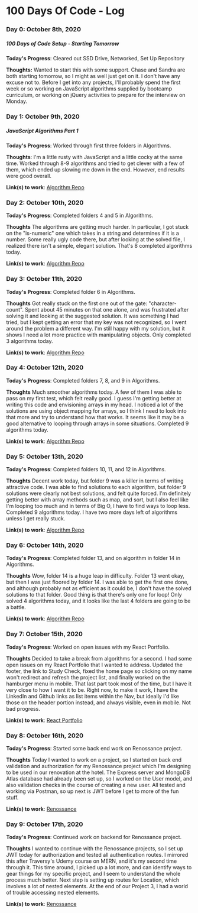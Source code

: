 # 100 Days Of Code - Log

### Day 0: October 8th, 2020

##### 100 Days of Code Setup - Starting Tomorrow

**Today's Progress**: Cleared out SSD Drive, Networked, Set Up Repository

**Thoughts:** Wanted to start this with some support. Chase and Sandra are both starting tomorrow, so I might as well just get on it. I don't have any excuse not to. Before I get into any projects, I'll probably spend the first week or so working on JavaScript algorithms supplied by bootcamp curriculum, or working on jQuery activities to prepare for the interview on Monday.

### Day 1: October 9th, 2020

##### JavaScript Algorithms Part 1

**Today's Progress**: Worked through first three folders in Algorithms.

**Thoughts**: I'm a little rusty with JavaScript and a little cocky at the same time. Worked through 8-9 algorithms and tried to get clever with a few of them, which ended up slowing me down in the end. However, end results were good overall.

**Link(s) to work**: [Algorithm Repo](https://github.com/raskog1/algorithms)

### Day 2: October 10th, 2020

**Today's Progress**: Completed folders 4 and 5 in Algorithms.

**Thoughts** The algorithms are getting much harder. In particular, I got stuck on the "is-numeric" one which takes in a string and determines if it is a number. Some really ugly code there, but after looking at the solved file, I realized there isn't a simple, elegant solution. That's 8 completed algorithms today.

**Link(s) to work**: [Algorithm Repo](https://github.com/raskog1/algorithms)

### Day 3: October 11th, 2020

**Today's Progress**: Completed folder 6 in Algorithms.

**Thoughts** Got really stuck on the first one out of the gate: "character-count". Spent about 45 minutes on that one alone, and was frustrated after solving it and looking at the suggested solution. It was something I had tried, but I kept getting an error that my key was not recognized, so I went around the problem a different way. I'm still happy with my solution, but it shows I need a lot more practice with manipulating objects. Only completed 3 algorithms today.

**Link(s) to work**: [Algorithm Repo](https://github.com/raskog1/algorithms)

### Day 4: October 12th, 2020

**Today's Progress**: Completed folders 7, 8, and 9 in Algorithms.

**Thoughts** Much smoother algorithms today. A few of them I was able to pass on my first test, which felt really good. I guess I'm getting better at writing this code and envisioning arrays in my head. I noticed a lot of the solutions are using object mapping for arrays, so I think I need to look into that more and try to understand how that works. It seems like it may be a good alternative to looping through arrays in some situations. Completed 9 algorithms today.

**Link(s) to work**: [Algorithm Repo](https://github.com/raskog1/algorithms)

### Day 5: October 13th, 2020

**Today's Progress**: Completed folders 10, 11, and 12 in Algorithms.

**Thoughts** Decent work today, but folder 9 was a killer in terms of writing attractive code. I was able to find solutions to each algorithm, but folder 9 solutions were clearly not best solutions, and felt quite forced. I'm definitely getting better with array methods such as map, and sort, but I also feel like I'm looping too much and in terms of Big O, I have to find ways to loop less. Completed 9 algorithms today. I have two more days left of algorithms unless I get really stuck.

**Link(s) to work**: [Algorithm Repo](https://github.com/raskog1/algorithms)

### Day 6: October 14th, 2020

**Today's Progress**: Completed folder 13, and on algorithm in folder 14 in Algorithms.

**Thoughts** Wow, folder 14 is a huge leap in difficulty. Folder 13 went okay, but then I was just floored by folder 14. I was able to get the first one done, and although probably not as efficient as it could be, I don't have the solved solutions to that folder. Good thing is that there's only one for loop! Only solved 4 algorithms today, and it looks like the last 4 folders are going to be a battle.

**Link(s) to work**: [Algorithm Repo](https://github.com/raskog1/algorithms)

### Day 7: October 15th, 2020

**Today's Progress**: Worked on open issues with my React Portfolio.

**Thoughts** Decided to take a break from algorithms for a second. I had some open issues on my React Portfolio that I wanted to address. Updated the footer, the link to Study Check, fixed the home page so clicking on my name won't redirect and refresh the project list, and finally worked on the hamburger menu in mobile. That last part took most of the time, but I have it very close to how I want it to be. Right now, to make it work, I have the LinkedIn and Github links as list items within the Nav, but ideally I'd like those on the header portion instead, and always visible, even in mobile. Not bad progress.

**Link(s) to work**: [React Portfolio](https://github.com/raskog1/react-portfolio)

### Day 8: October 16th, 2020

**Today's Progress**: Started some back end work on Renossance project.

**Thoughts** Today I wanted to work on a project, so I started on back end validation and authorization for my Renossance project which I'm designing to be used in our renovation at the hotel. The Express server and MongoDB Atlas database had already been set up, so I worked on the User model, and also validation checks in the course of creating a new user. All tested and working via Postman, so up next is JWT before I get to more of the fun stuff.

**Link(s) to work**: [Renossance](https://github.com/raskog1/renossance)

### Day 9: October 17th, 2020

**Today's Progress**: Continued work on backend for Renossance project.

**Thoughts** I wanted to continue with the Renossance projects, so I set up JWT today for authorization and tested all authentication routes. I mirrored this after Traversy's Udemy course on MERN, and it's my second time through it. This time around, I picked up a lot more, and can identify ways to gear things for my specific project, and I seem to understand the whole process much better. Next step is setting up routes for Location, which involves a lot of nested elements. At the end of our Project 3, I had a world of trouble accessing nested elements.

**Link(s) to work**: [Renossance](https://github.com/raskog1/renossance)
